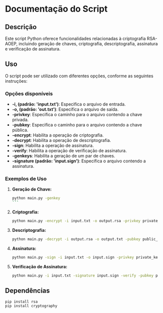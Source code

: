# Documentação do Script

## Descrição

Este script Python oferece funcionalidades relacionadas à criptografia RSA-AOEP, incluindo geração de chaves, criptografia, descriptografia, assinatura e verificação de assinatura.

## Uso

O script pode ser utilizado com diferentes opções, conforme as seguintes instruções:

### Opções disponíveis

-   **-i, (padrão: 'input.txt')**: Especifica o arquivo de entrada.
-   **-o, (padrão: 'out.txt')**: Especifica o arquivo de saída.
-   **-privkey**: Especifica o caminho para o arquivo contendo a chave privada.
-   **-pubkey**: Especifica o caminho para o arquivo contendo a chave pública.
-   **-encrypt**: Habilita a operação de criptografia.
-   **-decrypt**: Habilita a operação de descriptografia.
-   **-sign**: Habilita a operação de assinatura.
-   **-verify**: Habilita a operação de verificação de assinatura.
-   **-genkeys**: Habilita a geração de um par de chaves.
-   **-signature (padrão: 'input.sign')**: Especifica o arquivo contendo a assinatura.

### Exemplos de Uso

1. **Geração de Chave:**

    ````bash
    python main.py -genkey
    ```
    ````

2. **Criptografia:**

    ```bash
    python main.py -encrypt -i input.txt -o output.rsa -privkey private_key.pem
    ```

3. **Descriptografia:**

    ```bash
    python main.py -decrypt -i output.rsa -o output.txt -pubkey public_key.pem
    ```

4. **Assinatura:**

    ```bash
    python main.py -sign -i input.txt -o input.sign -privkey private_key.pem
    ```

5. **Verificação de Assinatura:**
    ```bash
    python main.py -i input.txt -signature input.sign -verify -pubkey public_key.pem
    ```

## Dependências

    pip install rsa
    pip install cryptography
